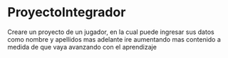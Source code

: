# ProyectoIntegrador
Creare un proyecto de un jugador, en la cual puede ingresar sus datos como nombre y apellidos 
mas adelante ire aumentando mas contenido a medida de que vaya avanzando con el aprendizaje

